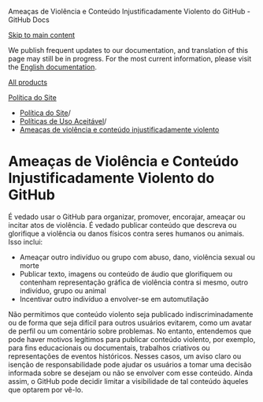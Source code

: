 Ameaças de Violência e Conteúdo Injustificadamente Violento do GitHub - GitHub Docs

[Skip to main content](#main-content)

We publish frequent updates to our documentation, and translation of this page may still be in progress. For the most current information, please visit the [English documentation](/en).

[All products](/pt)

[Política do Site](/pt/site-policy)

* [Política do Site](/pt/site-policy)/
* [Políticas de Uso Aceitável](/pt/site-policy/acceptable-use-policies)/
* [Ameaças de violência e conteúdo injustificadamente violento](/pt/site-policy/acceptable-use-policies/github-threats-of-violence-and-gratuitously-violent-content)

Ameaças de Violência e Conteúdo Injustificadamente Violento do GitHub
==========

É vedado usar o GitHub para organizar, promover, encorajar, ameaçar ou incitar atos de violência. É vedado publicar conteúdo que descreva ou glorifique a violência ou danos físicos contra seres humanos ou animais. Isso inclui:

* Ameaçar outro indivíduo ou grupo com abuso, dano, violência sexual ou morte
* Publicar texto, imagens ou conteúdo de áudio que glorifiquem ou contenham representação gráfica de violência contra si mesmo, outro indivíduo, grupo ou animal
* Incentivar outro indivíduo a envolver-se em automutilação

Não permitimos que conteúdo violento seja publicado indiscriminadamente ou de forma que seja difícil para outros usuários evitarem, como um avatar de perfil ou um comentário sobre problemas. No entanto, entendemos que pode haver motivos legítimos para publicar conteúdo violento, por exemplo, para fins educacionais ou documentais, trabalhos criativos ou representações de eventos históricos. Nesses casos, um aviso claro ou isenção de responsabilidade pode ajudar os usuários a tomar uma decisão informada sobre se desejam ou não se envolver com esse conteúdo. Ainda assim, o GitHub pode decidir limitar a visibilidade de tal conteúdo àqueles que optarem por vê-lo.
